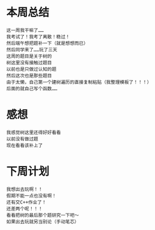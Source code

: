 # 本周总结
	这一周我干嘛了……
	我考试了！我考了离散！稳过！
	然后端午想把题补一下（就是想想而已）
	然后同学来了……玩了三天
	这周的题目是关于树的
	树这里没有接触过题目
	以前也是只做过认知的题
	然后这次也是那些题目
	由于太懒，自己第一个建树遍历的直接复制粘贴（我整理模板了！！！）
	后面的就自己写个函数……
# 感想
	我感觉树这里还得好好看看
	以前没有做过题
	现在看看该补上了
# 下周计划
	我想出去玩啊！！
	假期不能一点也没有啊！
	还有交C++作业了！
	还差两个呢！！！
	看看把树的最后那个题研究一下吧～
	如果出去玩就另当别论（手动笔芯）
